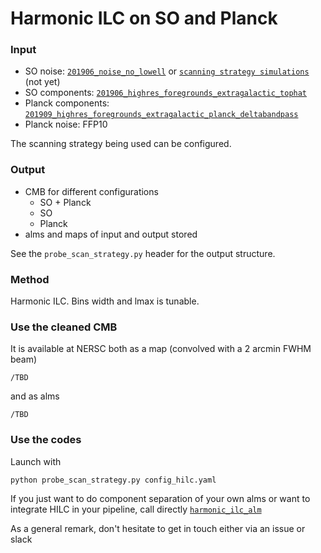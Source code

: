 # Harmonic ILC on SO and Planck

### Input
* SO noise: [`201906_noise_no_lowell`](https://github.com/simonsobs/map_based_simulations/tree/master/201906_noise_no_lowell) or [`scanning strategy simulations`](http://simonsobservatory.wikidot.com/pwg:time-domain-sims-log:scan-s0001) (not yet)
* SO components: [`201906_highres_foregrounds_extragalactic_tophat`](https://github.com/simonsobs/map_based_simulations/tree/master/201906_highres_foregrounds_extragalactic_tophat)
* Planck components: [`201909_highres_foregrounds_extragalactic_planck_deltabandpass`](https://github.com/simonsobs/map_based_simulations/tree/master/201909_highres_foregrounds_extragalactic_planck_deltabandpass)
* Planck noise: FFP10

The scanning strategy being used can be configured.

### Output
* CMB for different configurations
  - SO + Planck
  - SO
  - Planck
* alms and maps of input and output stored

See the `probe_scan_strategy.py` header for the output structure.


### Method
Harmonic ILC. Bins width and lmax is tunable.

### Use the cleaned CMB
It is available at NERSC both as a map (convolved with a 2 arcmin FWHM beam)

```
/TBD
```

and as alms

```
/TBD
```

### Use the codes
Launch with
```
python probe_scan_strategy.py config_hilc.yaml
```

If you just want to do component separation of your own alms or want to
integrate HILC in your pipeline, call directly
[`harmonic_ilc_alm`](https://fgbuster.github.io/fgbuster/api/fgbuster.separation_recipes.html#fgbuster.separation_recipes.harmonic_ilc_alm)

As a general remark, don't hesitate to get in touch either via an issue or slack
